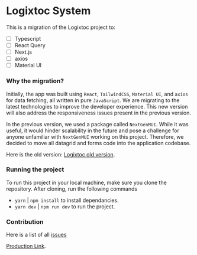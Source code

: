 # Logixtoc System

This is a migration of the Logixtoc project to:
- [ ] Typescript
- [ ] React Query
- [ ] Next.js
- [ ] axios
- [ ] Material UI

### Why the migration?
Initially, the app was built using `React`, `TailwindCSS`, `Material UI`, and `axios` for data fetching, all written in pure `JavaScript`. We are migrating to the latest technologies to improve the developer experience. This new version will also address the responsiveness issues present in the previous version.

In the previous version, we used a package called `NextGenMUI`. While it was useful, it would hinder scalability in the future and pose a challenge for anyone unfamiliar with `NextGenMUI` working on this project. Therefore, we decided to move all datagrid and forms code into the application codebase.

Here is the old version: [Logixtoc old version](https://github.com/amoskyalo/Logixtoc-Web).

### Running the project
To run this project in your local machine, make sure you clone the repository.
After cloning, run the following commands
- `yarn` | `npm install` to install dependancies.
- `yarn dev` | `npm run dev` to run the project.

### Contribution
Here is a list of all [issues](https://github.com/amoskyalo/logixtoc/issues)

[Production Link](https://logixtoc.africa/).
